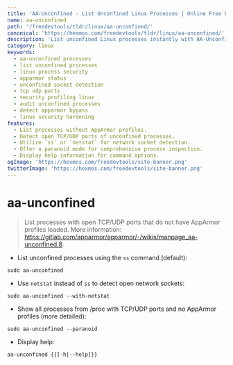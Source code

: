 ```yaml
---
title: 'AA-Unconfined - List Unconfined Linux Processes | Online Free DevTools by Hexmos'
name: aa-unconfined
path: '/freedevtools/tldr/linux/aa-unconfined/'
canonical: 'https://hexmos.com/freedevtools/tldr/linux/aa-unconfined/'
description: 'List unconfined Linux processes instantly with AA-Unconfined. Identify processes lacking AppArmor profiles and enhance system security. Free online tool, no registration required.'
category: linux
keywords:
  - aa-unconfined processes
  - list unconfined processes
  - linux process security
  - apparmor status
  - unconfined socket detection
  - tcp udp ports
  - security profiling linux
  - audit unconfined processes
  - detect apparmor bypass
  - linux security hardening
features:
  - List processes without AppArmor profiles.
  - Detect open TCP/UDP ports of unconfined processes.
  - Utilize `ss` or `netstat` for network socket detection.
  - Offer a paranoid mode for comprehensive process inspection.
  - Display help information for command options.
ogImage: 'https://hexmos.com/freedevtools/site-banner.png'
twitterImage: 'https://hexmos.com/freedevtools/site-banner.png'
---
```


# aa-unconfined

> List processes with open TCP/UDP ports that do not have AppArmor profiles loaded.
> More information: <https://gitlab.com/apparmor/apparmor/-/wikis/manpage_aa-unconfined.8>.

- List unconfined processes using the `ss` command (default):

`sudo aa-unconfined`

- Use `netstat` instead of `ss` to detect open network sockets:

`sudo aa-unconfined --with-netstat`

- Show all processes from /proc with TCP/UDP ports and no AppArmor profiles (more detailed):

`sudo aa-unconfined --paranoid`

- Display help:

`aa-unconfined {{[-h|--help]}}`
